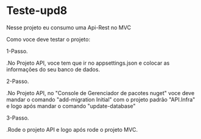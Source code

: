 # Teste-upd8
Nesse projeto eu consumo uma Api-Rest no MVC

Como voce deve testar o projeto:

1-Passo.

  .No Projeto API, voce tem que ir no appsettings.json e colocar as informações do seu banco de dados.

2-Passo.

  .No Projeto API, no "Console de Gerenciador de pacotes nuget" voce deve mandar o comando "add-migration Initial" com o projeto padrão "API.Infra" e logo após mandar o comando "update-database"

3-Passo.

  .Rode o projeto API e logo após rode o projeto MVC. 

